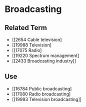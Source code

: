 # Broadcasting  

## Related Term

- [[2654 Cable television]
- [[19988 Television]
- [[17075 Radio]
- [[19220 Spectrum management]
- [[2433 Broadcasting industry]]  

## Use

- [[16784 Public broadcasting]
- [[17080 Radio broadcasting]
- [[19993 Television broadcasting]]  


